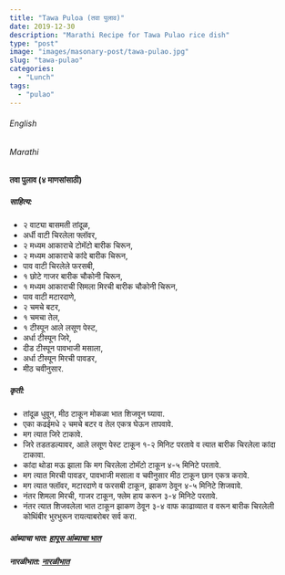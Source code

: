 ```yaml
---
title: "Tawa Puloa (तवा पुलाव)"
date: 2019-12-30
description: "Marathi Recipe for Tawa Pulao rice dish"
type: "post"
image: "images/masonary-post/tawa-pulao.jpg"
slug: "tawa-pulao"
categories: 
  - "Lunch"
tags:
  - "pulao"
---
```


###### English








###### Marathi




#### तवा पुलाव (४ माणसांसाठी) 



##### साहित्य:


- २ वाट्या बासमती तांदूळ,
- अर्धी वाटी चिरलेला फ्लॉवर,
- २ मध्यम आकाराचे टोमॅटो बारीक चिरून,
- २ मध्यम आकाराचे कांदे बारीक चिरून,
- पाव वाटी चिरलेले फरसबी,
- १ छोटे गाजर बारीक चौकोनी चिरून,
- १ मध्यम आकाराची सिमला मिरची बारीक चौकोनी चिरून,
- पाव वाटी मटारदाणे,
- २ चमचे बटर,
- १ चमचा तेल,
- १ टीस्पून आले लसूण पेस्ट,
- अर्धा टीस्पून जिरे,
- दीड टीस्पून पावभाजी मसाला,
- अर्धा टीस्पून मिरची पावडर,
- मीठ चवीनुसार.



##### कृती: 


- तांदूळ धुवून, मीठ टाकून मोकळा भात शिजवून घ्यावा.
- एका कढईमधे २ चमचे बटर व तेल एकत्र घेऊन तापवावे.
- मग त्यात जिरे टाकावे.
- जिरे तडतडल्यावर, आले लसूण पेस्ट टाकून १-२ मिनिट परतावे व त्यात बारीक चिरलेला कांदा टाकावा.
- कांदा थोडा मऊ झाला कि मग चिरलेला टोमॅटो टाकून ४-५ मिनिटे परतावे.
- मग त्यात मिरची पावडर, पावभाजी मसाला व चवीनुसार मीठ टाकून छान एकत्र करावे.
- मग त्यात फ्लॉवर, मटारदाणे व फरसबी टाकून, झाकण ठेवून ४-५ मिनिटे शिजवावे.
- नंतर शिमला मिरची, गाजर टाकून, फ्लेम हाय करून ३-४ मिनिटे परतावे.
- नंतर त्यात शिजवलेला भात टाकून झाकण ठेवून ३-४ वाफ काढाव्यात व वरून बारीक चिरलेली कोथिंबीर भुरभुरून रायत्याबरोबर सर्व करा.


##### आंब्याचा भात: [हापूस आंब्याचा भात](/hapus-amba-bhat) 
##### नारळीभात: [नारळीभात](/narali-bhat) 
